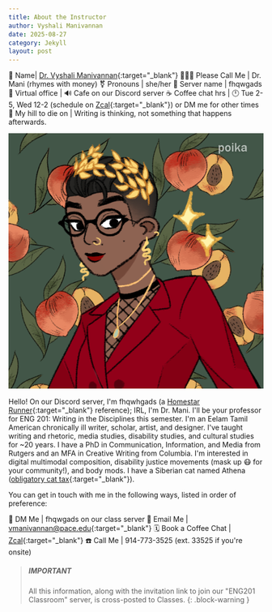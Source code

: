 ```yaml
---
title: About the Instructor
author: Vyshali Manivannan
date: 2025-08-27
category: Jekyll
layout: post
---
```


🪪 Name| [Dr. Vyshali Manivannan](https://www.pace.edu/profile/vyshali-manivannan){:target="_blank"}
👩🏾‍🏫 Please Call Me | Dr. Mani (rhymes with money)
⚧️ Pronouns | she/her
🥸 Server name | fhqwgads
📍 Virtual office | 🔊 Cafe on our Discord server
☕ Coffee chat hrs | 🕛 Tue 2-5, Wed 12-2 (schedule on [Zcal](https://zcal.co/drmani/){:target="_blank"}) or DM me for other times
🌋 My hill to die on | Writing is thinking, not something that happens afterwards.

![Picrew profile of Vyshali, an Eelam Tamil woman](../assets/gitbook/images/drmani.png "Picrew Profile")

Hello! On our Discord server, I'm fhqwhgads (a [Homestar Runner](https://www.youtube.com/watch?v=votBDwhTu1E){:target="_blank"} reference); IRL, I'm Dr. Mani. I'll be your professor for ENG 201: Writing in the Disciplines this semester. I'm an Eelam Tamil American chronically ill writer, scholar, artist, and designer. I've taught writing and rhetoric, media studies, disability studies, and cultural studies for ~20 years. I have a PhD in Communication, Information, and Media from Rutgers and an MFA in Creative Writing from Columbia. I'm interested in digital multimodal composition, disability justice movements (mask up 😷 for your community!), and body mods. I have a Siberian cat named Athena ([obligatory cat tax](/eng201-oer/assets/gitbook/images/cat_tax.jpg){:target="_blank"}).

You can get in touch with me in the following ways, listed in order of preference:

📲 DM Me | fhqwgads on our class server
📧 Email Me | [vmanivannan@pace.edu](mailto:vmanivannan@pace.edu){:target="_blank"}
🗓️ Book a Coffee Chat | [Zcal](){:target="_blank"}
☎️ Call Me | 914-773-3525 (ext. 33525 if you're onsite)

> ##### IMPORTANT
> All this information, along with the invitation link to join our "ENG201 Classroom"
> server, is cross-posted to Classes.
{: .block-warning }